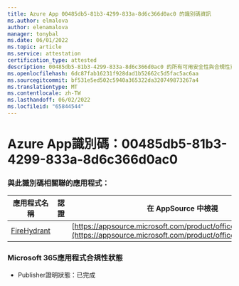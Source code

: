 ```yaml
---
title: Azure App 00485db5-81b3-4299-833a-8d6c366d0ac0 的識別碼資訊
ms.author: elmalova
author: elenamalova
manager: tonybal
ms.date: 06/01/2022
ms.topic: article
ms.service: attestation
certification_type: attested
description: 00485db5-81b3-4299-833a-8d6c366d0ac0 的所有可用安全性與合規性資訊。
ms.openlocfilehash: 6dc87fab16231f928dad1b52662c5d5fac5ac6aa
ms.sourcegitcommit: bf531e5ed502c5940a365322da320749873267a4
ms.translationtype: MT
ms.contentlocale: zh-TW
ms.lasthandoff: 06/02/2022
ms.locfileid: "65844544"
---
```

# <a name="azure-app-id-00485db5-81b3-4299-833a-8d6c366d0ac0"></a>Azure App識別碼：00485db5-81b3-4299-833a-8d6c366d0ac0


### <a name="apps-associated-with-this-id"></a>與此識別碼相關聯的應用程式：
| **應用程式名稱** | **認證** | **在 AppSource 中檢視** |
|--------------|---------------|-----------------------|
| [FireHydrant](../forward/WA200003794.md) |  | [https://appsource.microsoft.com/product/office/WA200003794](https://appsource.microsoft.com/product/office/WA200003794) |

### <a name="microsoft-365-app-compliance-status"></a>Microsoft 365應用程式合規性狀態
- Publisher證明狀態：已完成
